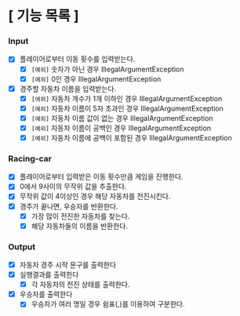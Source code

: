# [ 기능 목록 ]

### Input

- [x]  플레이어로부터 이동 횟수를 입력받는다.
    - [x]  `[예외]` 숫자가 아닌 경우 IllegalArgumentException
    - [x]  `[예외]` 0인 경우 IllegalArgumentException
- [x]  경주할 자동차 이름을 입력받는다.
    - [x]  `[에외]` 자동차 개수가 1개 이하인 경우 IllegalArgumentException
    - [x]  `[예외]` 자동차 이름이 5자 초과인 경우 IllegalArgumentException
    - [x]  `[예외]` 자동차 이름 값이 없는 경우 IllegalArgumentException
    - [x]  `[예외]` 자동차 이름이 공백인 경우 IllegalArgumentException
    - [x]  `[예외]` 자동차 이름에 공백이 포함된 경우 IllegalArgumentException

### Racing-car

- [x]  플레이어로부터 입력받은 이동 횟수만큼 게임을 진행한다.
- [x]  0에서 9사이의 무작위 값을 추출한다.
- [x]  무작위 값이 4이상인 경우 해당 자동차를 전진시킨다.
- [x]  경주가 끝나면, 우승자를 반환한다.
    - [x]  가장 많이 전진한 자동차를 찾는다.
    - [x]  해당 자동차들의 이름을 반환한다.

### Output

- [x]  자동자 경주 시작 문구를 출력한다
- [x]  실행결과를 출력한다
    - [x]  각 자동차의 전진 상태를 출력한다.
- [x]  우승자를 출력한다
    - [x]  우승자가 여러 명일 경우 쉼표(,)를 이용하여 구분한다.
